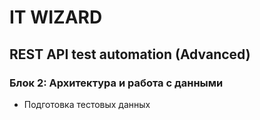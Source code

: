 # IT WIZARD
## REST API test automation (Advanced)

### Блок 2: Архитектура и работа с данными
- Подготовка тестовых данных

